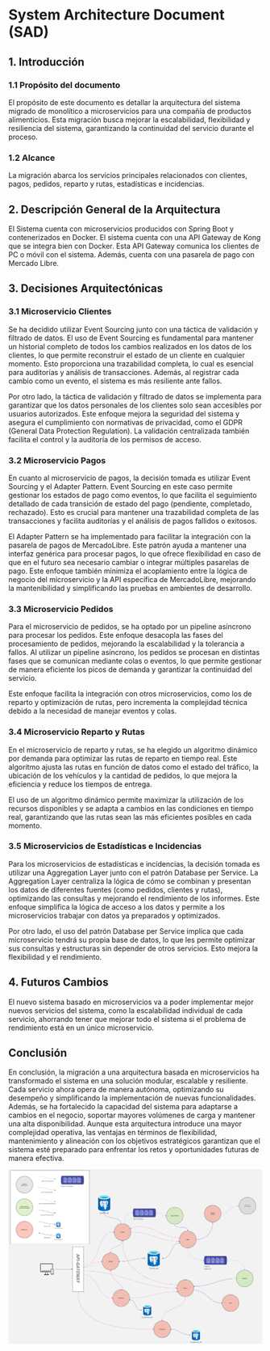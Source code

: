 # System Architecture Document (SAD)

## 1. Introducción

### 1.1 Propósito del documento

El propósito de este documento es detallar la arquitectura del sistema migrado de monolítico a microservicios para una compañía de productos alimenticios. Esta migración busca mejorar la escalabilidad, flexibilidad y resiliencia del sistema, garantizando la continuidad del servicio durante el proceso.

### 1.2 Alcance

La migración abarca los servicios principales relacionados con clientes, pagos, pedidos, reparto y rutas, estadísticas e incidencias.

## 2. Descripción General de la Arquitectura

El Sistema cuenta con microservicios producidos con Spring Boot y contenerizados en Docker. El sistema cuenta con una API Gateway de Kong que se integra bien con Docker. Esta API Gateway comunica los clientes de PC o móvil con el sistema. Además, cuenta con una pasarela de pago con Mercado Libre.

## 3. Decisiones Arquitectónicas

### 3.1 Microservicio Clientes

Se ha decidido utilizar Event Sourcing junto con una táctica de validación y filtrado de datos. El uso de Event Sourcing es fundamental para mantener un historial completo de todos los cambios realizados en los datos de los clientes, lo que permite reconstruir el estado de un cliente en cualquier momento. Esto proporciona una trazabilidad completa, lo cual es esencial para auditorías y análisis de transacciones. Además, al registrar cada cambio como un evento, el sistema es más resiliente ante fallos.

Por otro lado, la táctica de validación y filtrado de datos se implementa para garantizar que los datos personales de los clientes solo sean accesibles por usuarios autorizados. Este enfoque mejora la seguridad del sistema y asegura el cumplimiento con normativas de privacidad, como el GDPR (General Data Protection Regulation). La validación centralizada también facilita el control y la auditoría de los permisos de acceso.

### 3.2 Microservicio Pagos

En cuanto al microservicio de pagos, la decisión tomada es utilizar Event Sourcing y el Adapter Pattern. Event Sourcing en este caso permite gestionar los estados de pago como eventos, lo que facilita el seguimiento detallado de cada transición de estado del pago (pendiente, completado, rechazado). Esto es crucial para mantener una trazabilidad completa de las transacciones y facilita auditorías y el análisis de pagos fallidos o exitosos.

El Adapter Pattern se ha implementado para facilitar la integración con la pasarela de pagos de MercadoLibre. Este patrón ayuda a mantener una interfaz genérica para procesar pagos, lo que ofrece flexibilidad en caso de que en el futuro sea necesario cambiar o integrar múltiples pasarelas de pago. Este enfoque también minimiza el acoplamiento entre la lógica de negocio del microservicio y la API específica de MercadoLibre, mejorando la mantenibilidad y simplificando las pruebas en ambientes de desarrollo.

### 3.3 Microservicio Pedidos

Para el microservicio de pedidos, se ha optado por un pipeline asíncrono para procesar los pedidos. Este enfoque desacopla las fases del procesamiento de pedidos, mejorando la escalabilidad y la tolerancia a fallos. Al utilizar un pipeline asíncrono, los pedidos se procesan en distintas fases que se comunican mediante colas o eventos, lo que permite gestionar de manera eficiente los picos de demanda y garantizar la continuidad del servicio.

Este enfoque facilita la integración con otros microservicios, como los de reparto y optimización de rutas, pero incrementa la complejidad técnica debido a la necesidad de manejar eventos y colas.

### 3.4 Microservicio Reparto y Rutas

En el microservicio de reparto y rutas, se ha elegido un algoritmo dinámico por demanda para optimizar las rutas de reparto en tiempo real. Este algoritmo ajusta las rutas en función de datos como el estado del tráfico, la ubicación de los vehículos y la cantidad de pedidos, lo que mejora la eficiencia y reduce los tiempos de entrega.

El uso de un algoritmo dinámico permite maximizar la utilización de los recursos disponibles y se adapta a cambios en las condiciones en tiempo real, garantizando que las rutas sean las más eficientes posibles en cada momento.

### 3.5 Microservicios de Estadísticas e Incidencias

Para los microservicios de estadísticas e incidencias, la decisión tomada es utilizar una Aggregation Layer junto con el patrón Database per Service. La Aggregation Layer centraliza la lógica de cómo se combinan y presentan los datos de diferentes fuentes (como pedidos, clientes y rutas), optimizando las consultas y mejorando el rendimiento de los informes. Este enfoque simplifica la lógica de acceso a los datos y permite a los microservicios trabajar con datos ya preparados y optimizados.

Por otro lado, el uso del patrón Database per Service implica que cada microservicio tendrá su propia base de datos, lo que les permite optimizar sus consultas y estructuras sin depender de otros servicios. Esto mejora la flexibilidad y el rendimiento.

## 4. Futuros Cambios

El nuevo sistema basado en microservicios va a poder implementar mejor nuevos servicios del sistema, como la escalabilidad individual de cada servicio, ahorrando tener que mejorar todo el sistema si el problema de rendimiento está en un único microservicio.

## Conclusión

En conclusión, la migración a una arquitectura basada en microservicios ha transformado el sistema en una solución modular, escalable y resiliente. Cada servicio ahora opera de manera autónoma, optimizando su desempeño y simplificando la implementación de nuevas funcionalidades. Además, se ha fortalecido la capacidad del sistema para adaptarse a cambios en el negocio, soportar mayores volúmenes de carga y mantener una alta disponibilidad. Aunque esta arquitectura introduce una mayor complejidad operativa, las ventajas en términos de flexibilidad, mantenimiento y alineación con los objetivos estratégicos garantizan que el sistema esté preparado para enfrentar los retos y oportunidades futuras de manera efectiva.




![imagen](https://github.com/CowsmonDev/Software-System-Design-TPE/blob/main/TP-ADD/images/add-generic-view.jpg)